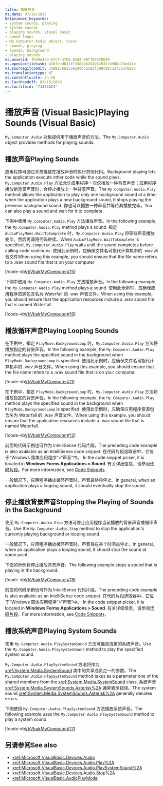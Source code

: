 ```yaml
---
title: 播放声音
ms.date: 07/20/2015
helpviewer_keywords:
- system sounds, playing
- system sounds
- playing sounds, Visual Basic
- sound loops
- My.Computer.Audio object, tasks
- sounds, playing
- sounds, background
- playing sounds
ms.assetid: f0d9e4ab-57c7-47b6-86d3-99ff07078040
ms.openlocfilehash: 416fedd011ff35d2b32d1b64932e3908a73ed14e
ms.sourcegitcommit: 7588136e355e10cbc2582f389c90c127363c02a5
ms.translationtype: HT
ms.contentlocale: zh-CN
ms.lasthandoff: 03/15/2020
ms.locfileid: "74345524"
---
```

# <a name="playing-sounds-visual-basic"></a><span data-ttu-id="0c52b-102">播放声音 (Visual Basic)</span><span class="sxs-lookup"><span data-stu-id="0c52b-102">Playing Sounds (Visual Basic)</span></span>

<span data-ttu-id="0c52b-103">`My.Computer.Audio` 对象提供用于播放声音的方法。</span><span class="sxs-lookup"><span data-stu-id="0c52b-103">The `My.Computer.Audio` object provides methods for playing sounds.</span></span>  
  
## <a name="playing-sounds"></a><span data-ttu-id="0c52b-104">播放声音</span><span class="sxs-lookup"><span data-stu-id="0c52b-104">Playing Sounds</span></span>  

 <span data-ttu-id="0c52b-105">应用程序可通过背景播放在播放声音时执行其他代码。</span><span class="sxs-lookup"><span data-stu-id="0c52b-105">Background playing lets the application execute other code while the sound plays.</span></span> <span data-ttu-id="0c52b-106">`My.Computer.Audio.Play` 方法允许应用程序一次仅播放一种背景声音；应用程序播放新背景声音时，会停止播放上一种背景声音。</span><span class="sxs-lookup"><span data-stu-id="0c52b-106">The `My.Computer.Audio.Play` method allows the application to play only one background sound at a time; when the application plays a new background sound, it stops playing the previous background sound.</span></span> <span data-ttu-id="0c52b-107">你也可以播放一种声音并等待其播放完毕。</span><span class="sxs-lookup"><span data-stu-id="0c52b-107">You can also play a sound and wait for it to complete.</span></span>  
  
 <span data-ttu-id="0c52b-108">下例中使用 `My.Computer.Audio.Play` 方法播放声音。</span><span class="sxs-lookup"><span data-stu-id="0c52b-108">In the following example, the `My.Computer.Audio.Play` method plays a sound.</span></span> <span data-ttu-id="0c52b-109">指定 `AudioPlayMode.WaitToComplete` 时，`My.Computer.Audio.Play` 将等待声音播放完毕，然后再调用代码继续。</span><span class="sxs-lookup"><span data-stu-id="0c52b-109">When `AudioPlayMode.WaitToComplete` is specified, `My.Computer.Audio.Play` waits until the sound completes before calling code continues.</span></span> <span data-ttu-id="0c52b-110">使用此示例时，应确保文件名可指代计算机中的 .wav 声音文件</span><span class="sxs-lookup"><span data-stu-id="0c52b-110">When using this example, you should ensure that the file name refers to a .wav sound file that is on your computer</span></span>  
  
 [!code-vb[VbVbalrMyComputer#15](~/samples/snippets/visualbasic/VS_Snippets_VBCSharp/VbVbalrMyComputer/VB/Class1.vb#15)]  
  
 <span data-ttu-id="0c52b-111">下例中使用 `My.Computer.Audio.Play` 方法播放声音。</span><span class="sxs-lookup"><span data-stu-id="0c52b-111">In the following example, the `My.Computer.Audio.Play` method plays a sound.</span></span> <span data-ttu-id="0c52b-112">使用此示例时，应确保应用程序资源包含名为 Waterfall 的 .wav 声音文件。</span><span class="sxs-lookup"><span data-stu-id="0c52b-112">When using this example, you should ensure that the application resources include a .wav sound file that is named Waterfall.</span></span>  
  
 [!code-vb[VbVbalrMyComputer#16](~/samples/snippets/visualbasic/VS_Snippets_VBCSharp/VbVbalrMyComputer/VB/Class1.vb#16)]  
  
## <a name="playing-looping-sounds"></a><span data-ttu-id="0c52b-113">播放循环声音</span><span class="sxs-lookup"><span data-stu-id="0c52b-113">Playing Looping Sounds</span></span>  

 <span data-ttu-id="0c52b-114">在下例中，指定 `PlayMode.BackgroundLoop` 时，`My.Computer.Audio.Play` 方法将播放指定的背景声音。</span><span class="sxs-lookup"><span data-stu-id="0c52b-114">In the following example, the `My.Computer.Audio.Play` method plays the specified sound in the background when `PlayMode.BackgroundLoop` is specified.</span></span> <span data-ttu-id="0c52b-115">使用此示例时，应确保文件名可指代计算机中的 .wav 声音文件。</span><span class="sxs-lookup"><span data-stu-id="0c52b-115">When using this example, you should ensure that the file name refers to a .wav sound file that is on your computer.</span></span>  
  
 [!code-vb[VbVbalrMyComputer#11](~/samples/snippets/visualbasic/VS_Snippets_VBCSharp/VbVbalrMyComputer/VB/Class1.vb#11)]  
  
 <span data-ttu-id="0c52b-116">在下例中，指定 `PlayMode.BackgroundLoop` 时，`My.Computer.Audio.Play` 方法将播放指定的背景声音。</span><span class="sxs-lookup"><span data-stu-id="0c52b-116">In the following example, the `My.Computer.Audio.Play` method plays the specified sound in the background when `PlayMode.BackgroundLoop` is specified.</span></span> <span data-ttu-id="0c52b-117">使用此示例时，应确保应用程序资源包含名为 Waterfall 的 .wav 声音文件。</span><span class="sxs-lookup"><span data-stu-id="0c52b-117">When using this example, you should ensure that the application resources include a .wav sound file that is named Waterfall.</span></span>  
  
 [!code-vb[VbVbalrMyComputer#12](~/samples/snippets/visualbasic/VS_Snippets_VBCSharp/VbVbalrMyComputer/VB/Class1.vb#12)]  
  
 <span data-ttu-id="0c52b-118">前面的代码示例也可作为 IntelliSense 代码片段。</span><span class="sxs-lookup"><span data-stu-id="0c52b-118">The preceding code example is also available as an IntelliSense code snippet.</span></span> <span data-ttu-id="0c52b-119">在代码片段选取器中，它位于“Windows 窗体应用程序”>“声音”中。 </span><span class="sxs-lookup"><span data-stu-id="0c52b-119">In the code snippet picker, it is located in **Windows Forms Applications > Sound**.</span></span> <span data-ttu-id="0c52b-120">有关详细信息，请参阅[代码片段](/visualstudio/ide/code-snippets)。</span><span class="sxs-lookup"><span data-stu-id="0c52b-120">For more information, see [Code Snippets](/visualstudio/ide/code-snippets).</span></span>  
  
 <span data-ttu-id="0c52b-121">一般情况下，应用程序播放循环声音时，声音最终将停止。</span><span class="sxs-lookup"><span data-stu-id="0c52b-121">In general, when an application plays a looping sound, it should eventually stop the sound.</span></span>  
  
## <a name="stopping-the-playing-of-sounds-in-the-background"></a><span data-ttu-id="0c52b-122">停止播放背景声音</span><span class="sxs-lookup"><span data-stu-id="0c52b-122">Stopping the Playing of Sounds in the Background</span></span>  

 <span data-ttu-id="0c52b-123">使用 `My.Computer.Audio.Stop` 方法可停止应用程序当前播放的背景声音或循环声音。</span><span class="sxs-lookup"><span data-stu-id="0c52b-123">Use the `My.Computer.Audio.Stop` method to stop the application's currently playing background or looping sound.</span></span>  
  
 <span data-ttu-id="0c52b-124">一般情况下，应用程序播放循环声音时，声音将在某个时间点停止。</span><span class="sxs-lookup"><span data-stu-id="0c52b-124">In general, when an application plays a looping sound, it should stop the sound at some point.</span></span>  
  
 <span data-ttu-id="0c52b-125">下面的示例将停止播放背景声音。</span><span class="sxs-lookup"><span data-stu-id="0c52b-125">The following example stops a sound that is playing in the background.</span></span>  
  
 [!code-vb[VbVbalrMyComputer#18](~/samples/snippets/visualbasic/VS_Snippets_VBCSharp/VbVbalrMyComputer/VB/Class1.vb#18)]  
  
 <span data-ttu-id="0c52b-126">前面的代码示例也可作为 IntelliSense 代码片段。</span><span class="sxs-lookup"><span data-stu-id="0c52b-126">The preceding code example is also available as an IntelliSense code snippet.</span></span> <span data-ttu-id="0c52b-127">在代码片段选取器中，它位于“Windows 窗体应用程序”>“声音”中。 </span><span class="sxs-lookup"><span data-stu-id="0c52b-127">In the code snippet picker, it is located in **Windows Forms Applications > Sound**.</span></span> <span data-ttu-id="0c52b-128">有关详细信息，请参阅[代码片段](/visualstudio/ide/code-snippets)。</span><span class="sxs-lookup"><span data-stu-id="0c52b-128">For more information, see [Code Snippets](/visualstudio/ide/code-snippets).</span></span>  
  
## <a name="playing-system-sounds"></a><span data-ttu-id="0c52b-129">播放系统声音</span><span class="sxs-lookup"><span data-stu-id="0c52b-129">Playing System Sounds</span></span>  

 <span data-ttu-id="0c52b-130">使用 `My.Computer.Audio.PlaySystemSound` 方法可播放指定的系统声音。</span><span class="sxs-lookup"><span data-stu-id="0c52b-130">Use the `My.Computer.Audio.PlaySystemSound` method to play the specified system sound.</span></span>  
  
 <span data-ttu-id="0c52b-131">`My.Computer.Audio.PlaySystemSound` 方法将作为 <xref:System.Media.SystemSound> 类中的共享成员之一的参数。</span><span class="sxs-lookup"><span data-stu-id="0c52b-131">The `My.Computer.Audio.PlaySystemSound` method takes as a parameter one of the shared members from the <xref:System.Media.SystemSound> class.</span></span> <span data-ttu-id="0c52b-132">系统声音 <xref:System.Media.SystemSounds.Asterisk%2A> 通常表示错误。</span><span class="sxs-lookup"><span data-stu-id="0c52b-132">The system sound <xref:System.Media.SystemSounds.Asterisk%2A> generally denotes errors.</span></span>  
  
 <span data-ttu-id="0c52b-133">下例使用 `My.Computer.Audio.PlaySystemSound` 方法播放系统声音。</span><span class="sxs-lookup"><span data-stu-id="0c52b-133">The following example uses the `My.Computer.Audio.PlaySystemSound` method to play a system sound.</span></span>  
  
 [!code-vb[VbVbalrMyComputer#17](~/samples/snippets/visualbasic/VS_Snippets_VBCSharp/VbVbalrMyComputer/VB/Class1.vb#17)]  
  
## <a name="see-also"></a><span data-ttu-id="0c52b-134">另请参阅</span><span class="sxs-lookup"><span data-stu-id="0c52b-134">See also</span></span>

- <xref:Microsoft.VisualBasic.Devices.Audio>
- <xref:Microsoft.VisualBasic.Devices.Audio.Play%2A>
- <xref:Microsoft.VisualBasic.Devices.Audio.PlaySystemSound%2A>
- <xref:Microsoft.VisualBasic.Devices.Audio.Stop%2A>
- <xref:Microsoft.VisualBasic.AudioPlayMode>

